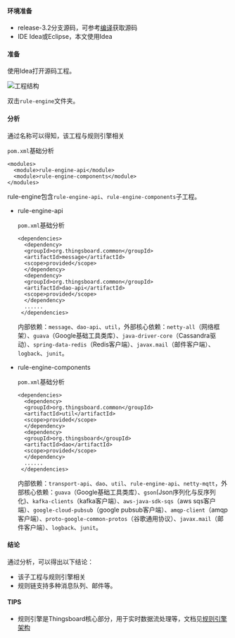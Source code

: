 #### 环境准备

- release-3.2分支源码，可参考[编译](编译.md)获取源码
- IDE Idea或Eclipse，本文使用Idea


#### 准备

使用Idea打开源码工程。

![工程结构](../../image/工程结构.png)

双击`rule-engine`文件夹。

#### 分析
通过名称可以得知，该工程与规则引擎相关

`pom.xml`基础分析

```
<modules>
  <module>rule-engine-api</module>
  <module>rule-engine-components</module>
</modules>
```

rule-engine包含`rule-engine-api`、`rule-engine-components`子工程。

- rule-engine-api

  `pom.xml`基础分析

  ```
  <dependencies>
    <dependency>
    <groupId>org.thingsboard.common</groupId>
    <artifactId>message</artifactId>
    <scope>provided</scope>
    </dependency>
    <dependency>
    <groupId>org.thingsboard.common</groupId>
    <artifactId>dao-api</artifactId>
    <scope>provided</scope>
    </dependency>
    ......
   </dependencies>       
  ```

  内部依赖：`message`、`dao-api`、`util`，外部核心依赖：`netty-all`（网络框架）、`guava`（Google基础工具类库）、`java-driver-core`（Cassandra驱动）、`spring-data-redis`（Redis客户端）、`javax.mail`（邮件客户端）、`logback`、`junit`。

- rule-engine-components

  `pom.xml`基础分析

  ```
  <dependencies>
    <dependency>
    <groupId>org.thingsboard.common</groupId>
    <artifactId>util</artifactId>
    <scope>provided</scope>
    </dependency>
    <dependency>
    <groupId>org.thingsboard</groupId>
    <artifactId>dao</artifactId>
    <scope>provided</scope>
    </dependency>
    ......
   </dependencies>   
  ```
  内部依赖：`transport-api`、`dao`、`util`、`rule-engine-api`、`netty-mqtt`，外部核心依赖：`guava`（Google基础工具类库）、`gson`(Json序列化与反序列化)、`kafka-clients`（kafka客户端）、`aws-java-sdk-sqs`（aws sqs客户端）、`google-cloud-pubsub`（google pubsub客户端）、`amqp-client`（amqp客户端）、`proto-google-common-protos`（谷歌通用协议）、`javax.mail`（邮件客户端）、`logback`、`junit`。

#### 结论
通过分析，可以得出以下结论：
- 该子工程与规则引擎相关
- 规则链支持多种消息队列、邮件等。


#### TIPS
- 规则引擎是Thingsboard核心部分，用于实时数据流处理等，文档见[规则引擎架构](https://thingsboard.io/docs/user-guide/rule-engine-2-0/architecture/)